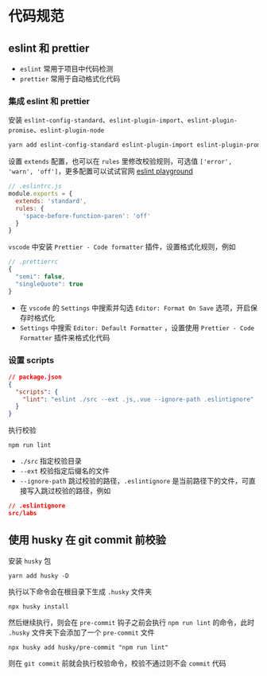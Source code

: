 # 代码规范


## eslint 和 prettier

- `eslint` 常用于项目中代码检测
- `prettier` 常用于自动格式化代码

### 集成 eslint 和 prettier

安装 `eslint-config-standard`、`eslint-plugin-import`、`eslint-plugin-promise`、`eslint-plugin-node`

```powershell
yarn add eslint-config-standard eslint-plugin-import eslint-plugin-promise eslint-plugin-node
```

设置 `extends` 配置，也可以在 `rules` 里修改校验规则，可选值 `['error', 'warn', 'off']`，更多配置可以试试官网 [eslint playground](https://eslint.org/play/)

```js
// .eslintrc.js
module.exports = {
  extends: 'standard',
  rules: {
    'space-before-function-paren': 'off'
  }
}
```

`vscode` 中安装 `Prettier - Code formatter` 插件，设置格式化规则，例如

```js
// .prettierrc
{
  "semi": false,
  "singleQuote": true
}
```

- 在 `vscode` 的 `Settings` 中搜索并勾选 `Editor: Format On Save` 选项，开启保存时格式化
- `Settings` 中搜索 `Editor: Default Formatter` ，设置使用 `Prettier - Code Formatter` 插件来格式化代码

### 设置 scripts

```json
// package.json
{
  "scripts": {
    "lint": "eslint ./src --ext .js,.vue --ignore-path .eslintignore"
  }
}
```

执行校验

```shell
npm run lint
```

- `./src` 指定校验目录
- `--ext` 校验指定后缀名的文件
- `--ignore-path` 跳过校验的路径，`.eslintignore` 是当前路径下的文件，可直接写入跳过校验的路径，例如

```json
// .eslintignore
src/labs
```



## 使用 husky 在 git commit 前校验

安装 `husky` 包

```shell
yarn add husky -D
```

执行以下命令会在根目录下生成 `.husky` 文件夹

```shell
npx husky install
```

然后继续执行，则会在 `pre-commit` 钩子之前会执行 `npm run lint` 的命令，此时 `.husky` 文件夹下会添加了一个 `pre-commit` 文件

```shell
npx husky add husky/pre-commit "npm run lint"
```

则在 `git commit` 前就会执行校验命令，校验不通过则不会 `commit` 代码

